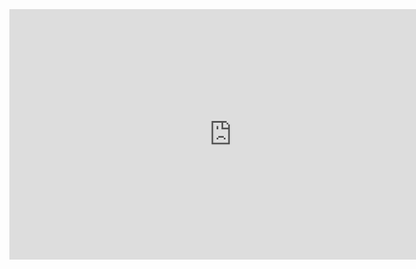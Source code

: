 
<iframe src = https://radiantearth.github.io/stac-browser/#/external/raw.githubusercontent.com/IDE-FCyT/IDE-FCyT/main/catalog/stac_catalog.json 
  width="800" height="450" style="border:0;" allowfullscreen="" loading="lazy" referrerpolicy="no-referrer-when-downgrade"> </iframe>
